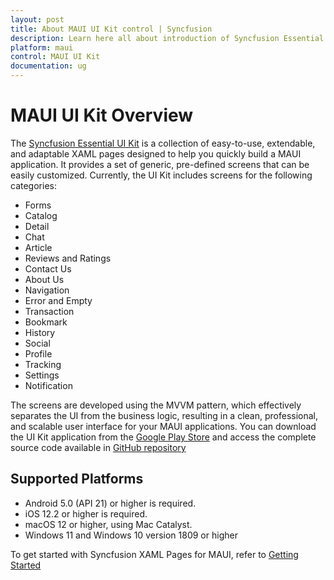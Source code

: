 ```yaml
---
layout: post
title: About MAUI UI Kit control | Syncfusion
description: Learn here all about introduction of Syncfusion Essential Studio MAUI UI Kit control, its elements and more.
platform: maui
control: MAUI UI Kit
documentation: ug
---
```


# MAUI UI Kit Overview

The [Syncfusion Essential UI Kit]() is a collection of easy-to-use, extendable, and adaptable XAML pages designed to help you quickly build a MAUI application. It provides a set of generic, pre-defined screens that can be easily customized. Currently, the UI Kit includes screens for the following categories:

* Forms
* Catalog
* Detail
* Chat
* Article
* Reviews and Ratings
* Contact Us
* About Us
* Navigation
* Error and Empty
* Transaction
* Bookmark
* History
* Social
* Profile
* Tracking
* Settings
* Notification

The screens are developed using the MVVM pattern, which effectively separates the UI from the business logic, resulting in a clean, professional, and scalable user interface for your MAUI applications. You can download the UI Kit application from the [Google Play Store]() and access the complete source code available in [GitHub repository]()

## Supported Platforms

* Android 5.0 (API 21) or higher is required.
* iOS 12.2 or higher is required.
* macOS 12 or higher, using Mac Catalyst.
* Windows 11 and Windows 10 version 1809 or higher


To get started with Syncfusion XAML Pages for MAUI, refer to [Getting Started]()